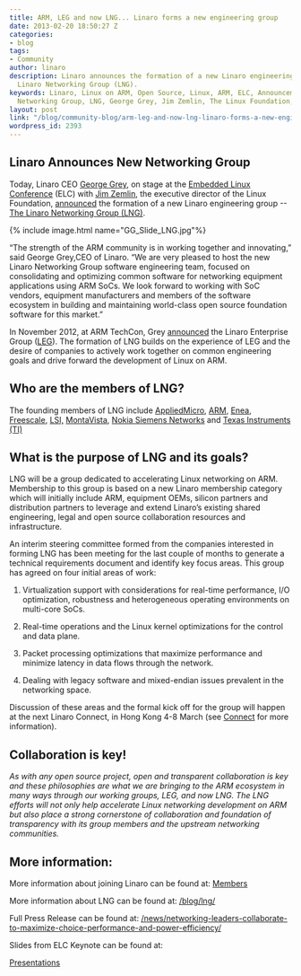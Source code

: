 ```yaml
---
title: ARM, LEG and now LNG... Linaro forms a new engineering group
date: 2013-02-20 18:50:27 Z
categories:
- blog
tags:
- Community
author: linaro
description: Linaro announces the formation of a new Linaro engineering group --The
  Linaro Networking Group (LNG).
keywords: Linaro, Linux on ARM, Open Source, Linux, ARM, ELC, Announcement, Linaro
  Networking Group, LNG, George Grey, Jim Zemlin, The Linux Foundation, Networking
layout: post
link: "/blog/community-blog/arm-leg-and-now-lng-linaro-forms-a-new-engineering-group/"
wordpress_id: 2393
---
```


## Linaro Announces New Networking Group


Today, Linaro CEO [George Grey](/about/executive/), on stage at the [Embedded Linux Conference](http://events.linuxfoundation.org/events/embedded-linux-conference) (ELC) with [Jim Zemlin](http://www.linuxfoundation.org/about/), the executive director of the Linux Foundation, [announced](/news/networking-leaders-collaborate-to-maximize-choice-performance-and-power-efficiency/) the formation of a new Linaro engineering group --[The Linaro Networking Group (LNG)](/blog/lng/).

{% include image.html name="GG_Slide_LNG.jpg"%}

“The strength of the ARM community is in working together and innovating,” said George Grey,CEO of Linaro. “We are very pleased to host the new Linaro Networking Group software engineering team, focused on consolidating and optimizing common software for networking equipment applications using ARM SoCs. We look forward to working with SoC vendors, equipment manufacturers and members of the software ecosystem in building and maintaining world-class open source foundation software for this market.”

In November 2012, at ARM TechCon, Grey [announced](/news/industry-leaders-collaborate-to-accelerate-software-ecosystem-for-arm-servers-and-join-linaro/) the Linaro Enterprise Group ([LEG](/groups/leg/)). The formation of LNG builds on the experience of LEG and the desire of companies to actively work together on common engineering goals and drive forward the development of Linux on ARM.


## Who are the members of LNG?


The founding members of LNG include [AppliedMicro](http://www.apm.com/), [ARM](http://www.arm.com/), [Enea](http://www.enea.com/), [Freescale](http://www.freescale.com/), [LSI,](http://www.lsi.com/) [MontaVista](http://www.mvista.com/), [Nokia Siemens Networks](http://www.nokiasiemensnetworks.com/) and [Texas Instruments (TI)](http://www.ti.com/)


## What is the purpose of LNG and its goals?


LNG will be a group dedicated to accelerating Linux networking on ARM. Membership to this group is based on a new Linaro membership category which will initially include ARM, equipment OEMs, silicon partners and distribution partners to leverage and extend Linaro’s existing shared engineering, legal and open source collaboration resources and infrastructure.

An interim steering committee formed from the companies interested in forming LNG has been meeting for the last couple of months to generate a technical requirements document and identify key focus areas. This group has agreed on four initial areas of work:




  1. Virtualization support with considerations for real-time performance, I/O optimization, robustness and heterogeneous operating environments on multi-core SoCs.


  2. Real-time operations and the Linux kernel optimizations for the control and data plane.


  3. Packet processing optimizations that maximize performance and minimize latency in data flows through the network.


  4. Dealing with legacy software and mixed-endian issues prevalent in the networking space.


Discussion of these areas and the formal kick off for the group will happen at the next Linaro Connect, in Hong Kong 4-8 March (see [Connect](http://connect.linaro.org) for more information).


## Collaboration is key!


_As with any open source project, open and transparent collaboration is key and these philosophies are what we are bringing to the ARM ecosystem in many ways through our working groups, LEG, and now LNG. The LNG efforts will not only help accelerate Linux networking development on ARM but also place a strong cornerstone of collaboration and foundation of transparency with its group members and the upstream networking communities._


## More information:


More information about joining Linaro can be found at: [Members](/members/)

More information about LNG can be found at: [/blog/lng/](/blog/lng/)

Full Press Release can be found at: [/news/networking-leaders-collaborate-to-maximize-choice-performance-and-power-efficiency/](/news/networking-leaders-collaborate-to-maximize-choice-performance-and-power-efficiency/)

Slides from ELC Keynote can be found at:

[Presentations](https://www.slideshare.net/linaroorg/presentations)